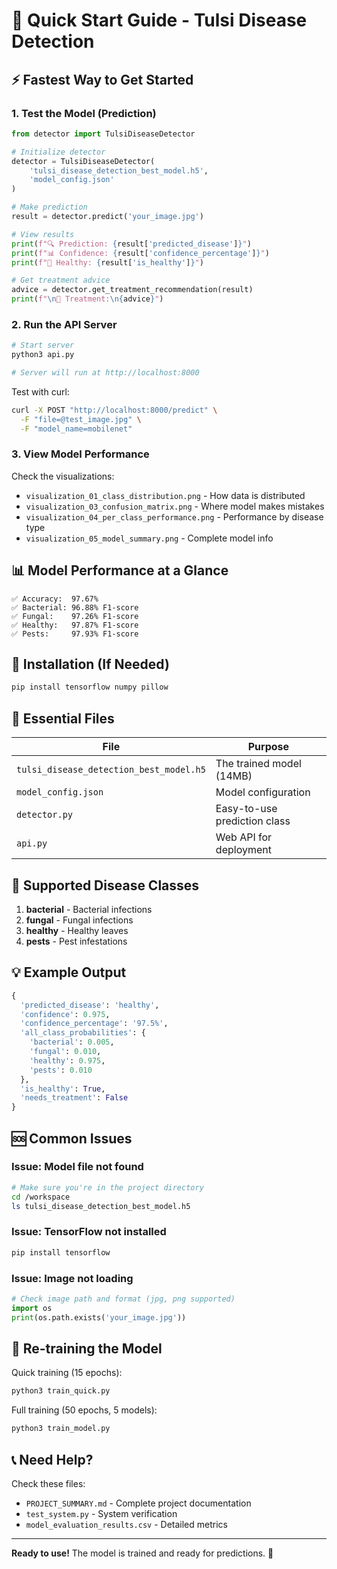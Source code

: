 # 🚀 Quick Start Guide - Tulsi Disease Detection

## ⚡ Fastest Way to Get Started

### 1. Test the Model (Prediction)

```python
from detector import TulsiDiseaseDetector

# Initialize detector
detector = TulsiDiseaseDetector(
    'tulsi_disease_detection_best_model.h5',
    'model_config.json'
)

# Make prediction
result = detector.predict('your_image.jpg')

# View results
print(f"🔍 Prediction: {result['predicted_disease']}")
print(f"📊 Confidence: {result['confidence_percentage']}")
print(f"💚 Healthy: {result['is_healthy']}")

# Get treatment advice
advice = detector.get_treatment_recommendation(result)
print(f"\n💊 Treatment:\n{advice}")
```

### 2. Run the API Server

```bash
# Start server
python3 api.py

# Server will run at http://localhost:8000
```

Test with curl:
```bash
curl -X POST "http://localhost:8000/predict" \
  -F "file=@test_image.jpg" \
  -F "model_name=mobilenet"
```

### 3. View Model Performance

Check the visualizations:
- `visualization_01_class_distribution.png` - How data is distributed
- `visualization_03_confusion_matrix.png` - Where model makes mistakes
- `visualization_04_per_class_performance.png` - Performance by disease type
- `visualization_05_model_summary.png` - Complete model info

## 📊 Model Performance at a Glance

```
✅ Accuracy:  97.67%
✅ Bacterial: 96.88% F1-score
✅ Fungal:    97.26% F1-score
✅ Healthy:   97.87% F1-score
✅ Pests:     97.93% F1-score
```

## 🔧 Installation (If Needed)

```bash
pip install tensorflow numpy pillow
```

## 📁 Essential Files

| File | Purpose |
|------|---------|
| `tulsi_disease_detection_best_model.h5` | The trained model (14MB) |
| `model_config.json` | Model configuration |
| `detector.py` | Easy-to-use prediction class |
| `api.py` | Web API for deployment |

## 🎯 Supported Disease Classes

1. **bacterial** - Bacterial infections
2. **fungal** - Fungal infections
3. **healthy** - Healthy leaves
4. **pests** - Pest infestations

## 💡 Example Output

```python
{
  'predicted_disease': 'healthy',
  'confidence': 0.975,
  'confidence_percentage': '97.5%',
  'all_class_probabilities': {
    'bacterial': 0.005,
    'fungal': 0.010,
    'healthy': 0.975,
    'pests': 0.010
  },
  'is_healthy': True,
  'needs_treatment': False
}
```

## 🆘 Common Issues

### Issue: Model file not found
```bash
# Make sure you're in the project directory
cd /workspace
ls tulsi_disease_detection_best_model.h5
```

### Issue: TensorFlow not installed
```bash
pip install tensorflow
```

### Issue: Image not loading
```python
# Check image path and format (jpg, png supported)
import os
print(os.path.exists('your_image.jpg'))
```

## 🔄 Re-training the Model

Quick training (15 epochs):
```bash
python3 train_quick.py
```

Full training (50 epochs, 5 models):
```bash
python3 train_model.py
```

## 📞 Need Help?

Check these files:
- `PROJECT_SUMMARY.md` - Complete project documentation
- `test_system.py` - System verification
- `model_evaluation_results.csv` - Detailed metrics

---

**Ready to use!** The model is trained and ready for predictions. 🌿